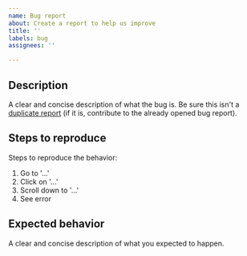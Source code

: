```yaml
---
name: Bug report
about: Create a report to help us improve
title: ''
labels: bug
assignees: ''

---
```


## Description
A clear and concise description of what the bug is. Be sure this isn't a
[duplicate report](https://github.com/LastTalon/FastFood/issues) (if it is,
contribute to the already opened bug report).

## Steps to reproduce
Steps to reproduce the behavior:
1. Go to '...'
2. Click on '...'
3. Scroll down to '...'
4. See error

## Expected behavior
A clear and concise description of what you expected to happen.
